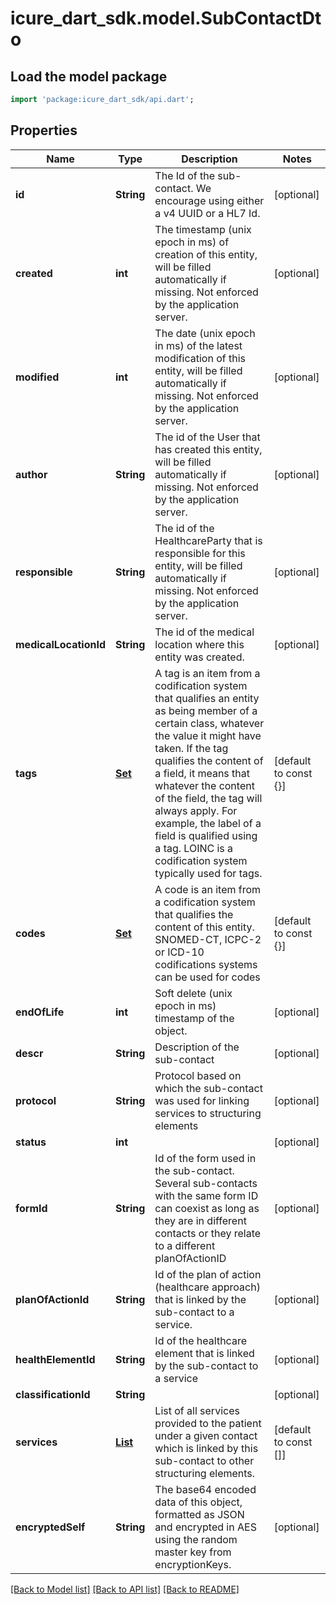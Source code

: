 # icure_dart_sdk.model.SubContactDto

## Load the model package
```dart
import 'package:icure_dart_sdk/api.dart';
```

## Properties
Name | Type | Description | Notes
------------ | ------------- | ------------- | -------------
**id** | **String** | The Id of the sub-contact. We encourage using either a v4 UUID or a HL7 Id. | [optional] 
**created** | **int** | The timestamp (unix epoch in ms) of creation of this entity, will be filled automatically if missing. Not enforced by the application server. | [optional] 
**modified** | **int** | The date (unix epoch in ms) of the latest modification of this entity, will be filled automatically if missing. Not enforced by the application server. | [optional] 
**author** | **String** | The id of the User that has created this entity, will be filled automatically if missing. Not enforced by the application server. | [optional] 
**responsible** | **String** | The id of the HealthcareParty that is responsible for this entity, will be filled automatically if missing. Not enforced by the application server. | [optional] 
**medicalLocationId** | **String** | The id of the medical location where this entity was created. | [optional] 
**tags** | [**Set<CodeStubDto>**](CodeStubDto.md) | A tag is an item from a codification system that qualifies an entity as being member of a certain class, whatever the value it might have taken. If the tag qualifies the content of a field, it means that whatever the content of the field, the tag will always apply. For example, the label of a field is qualified using a tag. LOINC is a codification system typically used for tags. | [default to const {}]
**codes** | [**Set<CodeStubDto>**](CodeStubDto.md) | A code is an item from a codification system that qualifies the content of this entity. SNOMED-CT, ICPC-2 or ICD-10 codifications systems can be used for codes | [default to const {}]
**endOfLife** | **int** | Soft delete (unix epoch in ms) timestamp of the object. | [optional] 
**descr** | **String** | Description of the sub-contact | [optional] 
**protocol** | **String** | Protocol based on which the sub-contact was used for linking services to structuring elements | [optional] 
**status** | **int** |  | [optional] 
**formId** | **String** | Id of the form used in the sub-contact. Several sub-contacts with the same form ID can coexist as long as they are in different contacts or they relate to a different planOfActionID | [optional] 
**planOfActionId** | **String** | Id of the plan of action (healthcare approach) that is linked by the sub-contact to a service. | [optional] 
**healthElementId** | **String** | Id of the healthcare element that is linked by the sub-contact to a service | [optional] 
**classificationId** | **String** |  | [optional] 
**services** | [**List<ServiceLinkDto>**](ServiceLinkDto.md) | List of all services provided to the patient under a given contact which is linked by this sub-contact to other structuring elements. | [default to const []]
**encryptedSelf** | **String** | The base64 encoded data of this object, formatted as JSON and encrypted in AES using the random master key from encryptionKeys. | [optional] 

[[Back to Model list]](../README.md#documentation-for-models) [[Back to API list]](../README.md#documentation-for-api-endpoints) [[Back to README]](../README.md)



